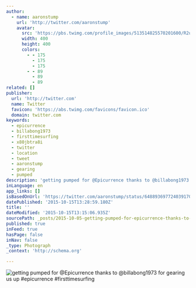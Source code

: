 ```yaml
---
author:
  - name: aaronstump
    url: 'http://twitter.com/aaronstump'
    avatar:
      src: 'https://pbs.twimg.com/profile_images/513514825570201600/R2us1Ukv_400x400.jpeg'
      width: 400
      height: 400
      colors:
        - - 175
          - 175
          - 175
        - - 89
          - 89
          - 89
related: []
publisher:
  url: 'http://twitter.com'
  name: Twitter
  favicon: 'https://abs.twimg.com/favicons/favicon.ico'
  domain: twitter.com
keywords:
  - epicurrence
  - billabong1973
  - firsttimesurfing
  - x80jbtra8i
  - twitter
  - location
  - tweet
  - aaronstump
  - gearing
  - pumped
description: 'getting pumped for @Epicurrence thanks to @billabong1973 for gearing us up #epicurrence #firsttimesurfing'
inLanguage: en
app_links: []
isBasedOnUrl: 'https://twitter.com/aaronstump/status/648893697724039170'
datePublished: '2015-10-15T13:28:59.180Z'
title: ''
dateModified: '2015-10-15T13:15:06.935Z'
sourcePath: _posts/2015-10-05-getting-pumped-for-epicurrence-thanks-to-billabong1973-for.md
published: true
inFeed: true
hasPage: false
inNav: false
_type: Photograph
_context: 'http://schema.org'

---
```

![getting pumped for &commat;Epicurrence thanks to &commat;billabong1973 for gearing us up &num;epicurrence &num;firsttimesurfing](https://pbs.twimg.com/media/CQFVYSdU8AAX7nV.png:large)